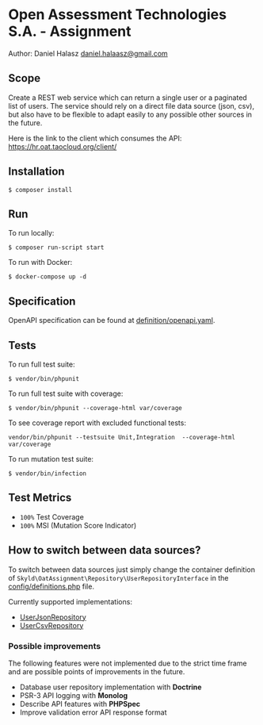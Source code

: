 # Open Assessment Technologies S.A. - Assignment

Author: Daniel Halasz <daniel.halaasz@gmail.com>

## Scope

Create a REST web service which can return a single user or a paginated list of users.
The service should rely on a direct file data source (json, csv), but also have to be flexible to adapt easily to any possible other sources in the future.

Here is the link to the client which consumes the API: https://hr.oat.taocloud.org/client/

## Installation

```
$ composer install
```
## Run

To run locally:
```
$ composer run-script start
```

To run with Docker:
```
$ docker-compose up -d
```

## Specification

OpenAPI specification can be found at [definition/openapi.yaml](definition/openapi.yaml).

## Tests
To run full test suite:
```
$ vendor/bin/phpunit
```

To run full test suite with coverage:
```
$ vendor/bin/phpunit --coverage-html var/coverage
```

To see coverage report with excluded functional tests:
```
vendor/bin/phpunit --testsuite Unit,Integration  --coverage-html var/coverage
```

To run mutation test suite:
```
$ vendor/bin/infection
```

## Test Metrics

- `100%` Test Coverage
- `100%` MSI (Mutation Score Indicator)

## How to switch between data sources?

To switch between data sources just simply change the container definition of `Skyld\OatAssignment\Repository\UserRepositoryInterface`
in the [config/definitions.php](config/definitions.php) file.

Currently supported implementations:
- [UserJsonRepository](src/Repository/UserJsonRepository.php)
- [UserCsvRepository](src/Repository/UserCsvRepository.php)

### Possible improvements

The following features were not implemented due to the strict time frame and are possible points of improvements in the future.

- Database user repository implementation with **Doctrine**
- PSR-3 API logging with **Monolog**
- Describe API features with **PHPSpec**
- Improve validation error API response format
